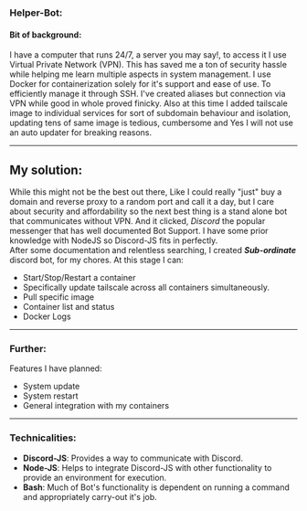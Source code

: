 ### Helper-Bot:
#### Bit of background:
I have a computer that runs 24/7, a server you may say!, to access it I use Virtual Private Network (VPN). This has saved me a ton of security hassle while helping me learn multiple aspects in system management. I use Docker for containerization solely for it's support and ease of use. To efficiently manage it through SSH. I've created aliases but connection via VPN while good in whole proved finicky. Also at this time I added tailscale image to individual services for sort of subdomain behaviour and isolation, updating tens of same image is tedious, cumbersome and Yes I will not use an auto updater for breaking reasons.

---
## My solution:
While this might not be the best out there, Like I could really "just" buy a domain and reverse proxy to a random port and call it a day, but I care about security and affordability so the next best thing is a stand alone bot that communicates without VPN. And it clicked, *Discord* the popular messenger that has well documented Bot Support. I have some prior knowledge with NodeJS so Discord-JS fits in perfectly.  
After some documentation and relentless searching, I created ***Sub-ordinate*** discord bot, for my chores. At this stage I can:
- Start/Stop/Restart a container
- Specifically update tailscale across all containers simultaneously.
- Pull specific image
- Container list and status
- Docker Logs
---
### Further:
Features I have planned:
- System update
- System restart
- General integration with my containers
---
### Technicalities:
- **Discord-JS**: Provides a way to communicate with Discord.
- **Node-JS**:  Helps to integrate Discord-JS with other functionality to provide an environment for execution.
- **Bash**: Much of Bot's functionality is dependent on running a command and appropriately  carry-out it's job.